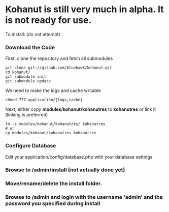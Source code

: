 # Kohanut is still very much in alpha.  It is not ready for use.

To install: (do not attempt)

### Download the Code

First, clone the repository and fetch all submodules

    git clone git://github.com/bluehawk/kohanut.git
    cd kohanut/
    git submodule init
    git submodule update
    
We need to make the logs and cache writable

    chmod 777 application/{logs,cache}
    
Next, either copy **modules/kohanut/kohanutres** to **kohanutres** or link it (linking is preferred)

    ln -s modules/kohanut/kohanutres/ kohanutres
    # or
    cp modules/kohanut/kohanutres kohanutres

### Configure Database

Edit your application/config/database.php with your database settings

### Browse to /admin/install (not actually done yet)

### Move/rename/delete the install folder.

### Browse to /admin and login with the username 'admin' and the password you specified during install

